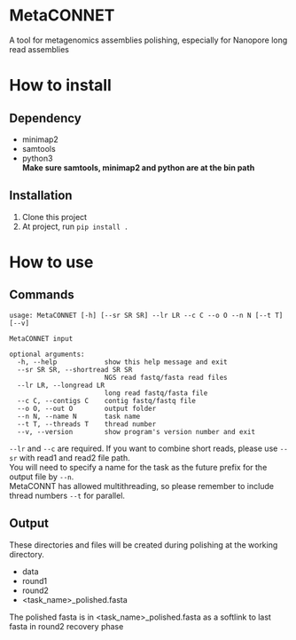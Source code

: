 # MetaCONNET
A tool for metagenomics assemblies polishing, especially for Nanopore long read assemblies

# How to install

## Dependency
- minimap2
- samtools
- python3    
**Make sure samtools, minimap2 and python are at the bin path**

## Installation
1. Clone this project 
2. At project, run `pip install .`

# How to use

## Commands

```
usage: MetaCONNET [-h] [--sr SR SR] --lr LR --c C --o O --n N [--t T] [--v]

MetaCONNET input

optional arguments:
  -h, --help            show this help message and exit
  --sr SR SR, --shortread SR SR
                        NGS read fastq/fasta read files
  --lr LR, --longread LR
                        long read fastq/fasta file
  --c C, --contigs C    contig fastq/fastq file
  --o O, --out O        output folder
  --n N, --name N       task name
  --t T, --threads T    thread number
  --v, --version        show program's version number and exit
```

`--lr` and `--c` are required. If you want to combine short reads, please use `--sr` with read1 and read2 file path.   
You will need to specify a name for the task as the future prefix for the output file by `--n`.    
MetaCONNT has allowed multithreading, so please remember to include thread numbers `--t` for parallel.

## Output
These directories and files will be created during polishing at the working directory.
- data
- round1
- round2 
- <task_name>_polished.fasta

The polished fasta is in <task_name>_polished.fasta as a softlink to last fasta in round2 recovery phase